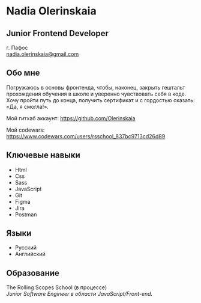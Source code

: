 # Nadia Olerinskaia
## Junior Frontend Developer

г. Пафос\
<nadia.olerinskaia@gmail.com>

## Обо мне

<p> 
Погружаюсь в основы фронтенда, чтобы, наконец, закрыть гештальт прохождения обучения в школе и уверенно чувствовать себя в коде. 
Хочу пройти путь до конца, получить сертификат и с гордостью сказать: «Да, я смогла!».

Мой гитхаб аккаунт: <https://github.com/Olerinskaia>

Мой codewars: <https://www.codewars.com/users/rsschool_837bc9713cd26d89>

</p>

## Ключевые навыки

- Html
- Css
- Sass
- JavaScript
- Git
- Figma
- Jira
- Postman

## Языки

- Русский
- Английский


## Образование

The Rolling Scopes School (в процессе)\
_Junior Software Engineer в области JavaScript/Front-end._

